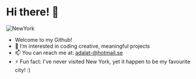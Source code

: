 # Hi there! 👋

![NewYork](https://github.com/Adaleet/Adaleet/assets/130295885/128d8255-ee8f-4157-85ff-f6fb3e3d2773)

- Welcome to my Github!
- 👀 I’m interested in coding creative, meaningful projects
- 📫 You can reach me at: adalat-@hotmail.se
- ⚡ Fun fact: I've never visited New York, yet it happen to be my favourite city! :) 

<!---
Adaleet/Adaleet is a ✨ special ✨ repository because its `README.md` (this file) appears on your GitHub profile.
You can click the Preview link to take a look at your changes.
--->
